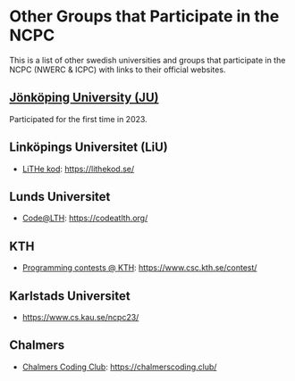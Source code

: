 Other Groups that Participate in the NCPC
=========================================

This is a list of other swedish universities and groups
that participate in the NCPC (NWERC & ICPC)
with links to their official websites.


## [Jönköping University (JU)](https://jukod.github.io/)

Participated for the first time in 2023.


## Linköpings Universitet (LiU)

* [LiTHe kod](https://lithekod.se/): https://lithekod.se/


## Lunds Universitet

* [Code@LTH](https://codeatlth.org/): https://codeatlth.org/


## KTH

* [Programming contests @ KTH](https://www.csc.kth.se/contest/): https://www.csc.kth.se/contest/


## Karlstads Universitet

* https://www.cs.kau.se/ncpc23/


## Chalmers

* [Chalmers Coding Club](https://chalmerscoding.club/): https://chalmerscoding.club/

